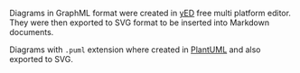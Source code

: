 Diagrams in GraphML format were created in [yED](https://www.yworks.com/products/yed) free multi platform editor.
They were then exported to SVG format to be inserted into Markdown documents.

Diagrams with `.puml` extension where created in [PlantUML](http://plantuml.com/) and also exported to SVG.